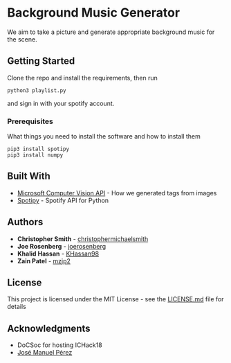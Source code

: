 # Background Music Generator

We aim to take a picture and generate appropriate background music for the scene.

## Getting Started

Clone the repo and install the requirements, then run 
```
python3 playlist.py
```
and sign in with your spotify account.

### Prerequisites

What things you need to install the software and how to install them

```
pip3 install spotipy
pip3 install numpy
```

## Built With

* [Microsoft Computer Vision API](http://computervision.ai/) - How we generated tags from images
* [Spotipy](http://spotipy.readthedocs.io/en/latest/) - Spotify API for Python

## Authors

* **Christopher Smith** - [christophermichaelsmith](https://github.com/christophermichaelsmith)
* **Joe Rosenberg** - [joerosenberg](https://github.com/joerosenberg)
* **Khalid Hassan** - [KHassan98](https://github.com/KHassan98)
* **Zain Patel** - [mzjp2](https://github.com/mzjp2)


## License

This project is licensed under the MIT License - see the [LICENSE.md](LICENSE.md) file for details

## Acknowledgments

* DoCSoc for hosting ICHack18
* [José Manuel Pérez](https://codepen.io/jmperez/pen/MmwObE)